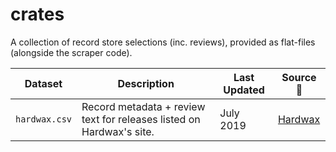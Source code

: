 # crates

<!-- badges: start -->
<!-- badges: end -->

A collection of record store selections (inc. reviews), provided as flat-files (alongside the scraper code).

Dataset | Description| Last Updated | Source :link:
-----|--------|-----|-----
`hardwax.csv` | Record metadata + review text for releases listed on Hardwax's site. | July 2019 | [Hardwax](https://hardwax.com/)

